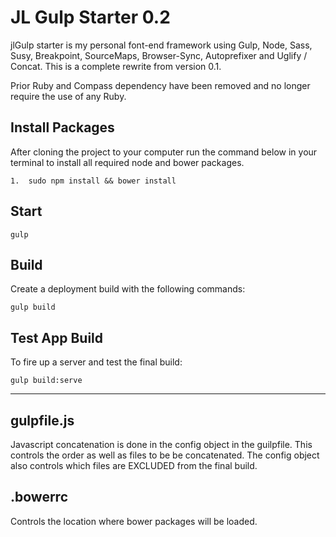 # JL Gulp Starter 0.2

jlGulp starter is my personal font-end framework using Gulp, Node, Sass, Susy, Breakpoint, SourceMaps, Browser-Sync, Autoprefixer and Uglify / Concat. This is a complete rewrite from version 0.1.

Prior Ruby and Compass dependency have been removed and no longer require the use of any Ruby.

## Install Packages

After cloning the project to your computer run the command below in your terminal to install all required node and bower packages.

	1.  sudo npm install && bower install	
		

## Start

	gulp

## Build

Create a deployment build with the following commands:

	gulp build

## Test App Build

To fire up a server and test the final build:

	gulp build:serve

---------------------------------------

## gulpfile.js
Javascript concatenation is done in the config object in the guilpfile.  This controls the order as well as files to be be concatenated.  The config object also controls which files are EXCLUDED from the final build.

## .bowerrc
Controls the location where bower packages will be loaded.
